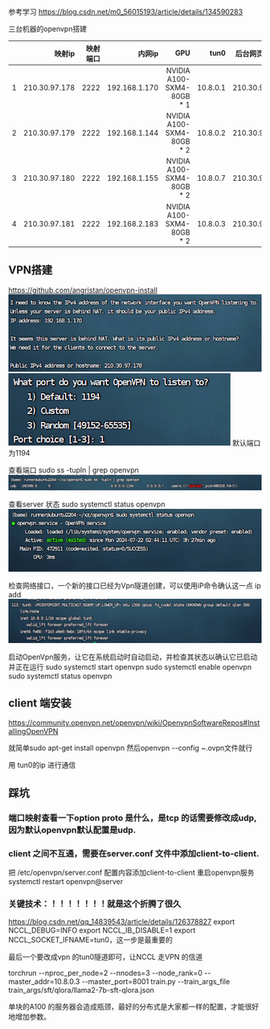 参考学习 https://blog.csdn.net/m0_56015193/article/details/134590283


三台机器的openvpn搭建

|     | 映射ip| 映射端口| 内网ip| GPU| tun0|后台网页访问ip|
|----------:|----------:|----------:|----------:|----------:|----------:|----------:|
|1|210.30.97.178| 2222|  192.168.1.170|NVIDIA A100-SXM4-80GB * 1|10.8.0.1|210.30.97.144|
|2|210.30.97.179| 2222|  192.168.1.144|NVIDIA A100-SXM4-80GB * 2|10.8.0.2|210.30.97.145|
|3|210.30.97.180| 2222|  192.168.1.155|NVIDIA A100-SXM4-80GB * 2|10.8.0.7|210.30.97.146|
|4|210.30.97.181| 2222|  192.168.2.183|NVIDIA A100-SXM4-80GB * 2|10.8.0.3|210.30.97.147|

## VPN搭建

https://github.com/angristan/openvpn-install
![alt text](image.png)
![alt text](image-1.png)
默认端口为1194

查看端口
sudo ss -tupln | grep openvpn
![alt text](image-4.png)

查看server 状态
sudo systemctl status openvpn
![alt text](image-3.png)

检查网络接口，一个新的接口已经为Vpn隧道创建，可以使用iP命令确认这一点
ip add
![alt text](image-5.png)

启动OpenVpn服务，让它在系统启动时自动启动，并检查其状态以确认它已启动并正在运行
sudo systemctl start openvpn 
sudo systemctl enable openvpn 
sudo systemctl status openvpn

## client 端安装
https://community.openvpn.net/openvpn/wiki/OpenvpnSoftwareRepos#InstallingOpenVPN

就简单sudo apt-get install openvpn
然后openvpn --config ~.ovpn文件就行

用 tun0的ip 进行通信

## 踩坑

### 端口映射查看一下option proto 是什么，是tcp 的话需要修改成udp,因为默认openvpn默认配置是udp.


### client 之间不互通，需要在server.conf 文件中添加client-to-client.
把 /etc/openvpn/server.conf 配置内容添加client-to-client
重启openvpn服务
systemctl restart openvpn@server


### 关键技术：！！！！！！！就是这个折腾了很久
https://blog.csdn.net/qq_14839543/article/details/126378827
export NCCL_DEBUG=INFO
export NCCL_IB_DISABLE=1
export NCCL_SOCKET_IFNAME=tun0，这一步是最重要的

最后一个要改成vpn 的tun0隧道即可，让NCCL 走VPN 的信道


torchrun --nproc_per_node=2 --nnodes=3 --node_rank=0 --master_addr=10.8.0.3 --master_port=8001 train.py --train_args_file train_args/sft/qlora/llama2-7b-sft-qlora.json

单块的A100 的服务器会造成瓶颈，最好的分布式是大家都一样的配置，才能很好地增加参数。